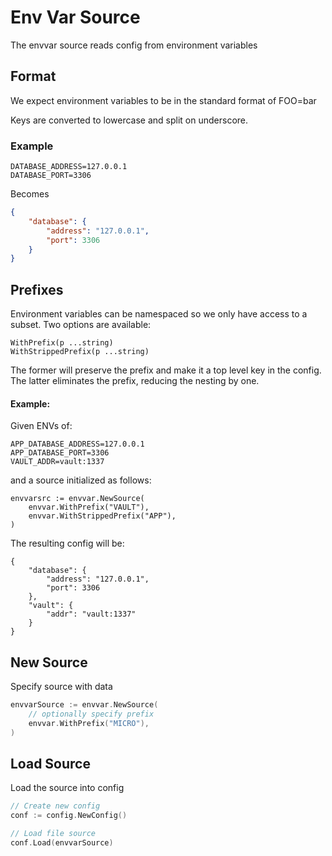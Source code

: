# Env Var Source

The envvar source reads config from environment variables

## Format

We expect environment variables to be in the standard format of FOO=bar

Keys are converted to lowercase and split on underscore.


### Example

```
DATABASE_ADDRESS=127.0.0.1
DATABASE_PORT=3306
```

Becomes

```json
{
    "database": {
        "address": "127.0.0.1",
        "port": 3306
    }
}
```

## Prefixes

Environment variables can be namespaced so we only have access to a subset. Two options are available:

```
WithPrefix(p ...string)
WithStrippedPrefix(p ...string)
```

The former will preserve the prefix and make it a top level key in the config. The latter eliminates the prefix, reducing the nesting by one. 

#### Example:

Given ENVs of:

```
APP_DATABASE_ADDRESS=127.0.0.1
APP_DATABASE_PORT=3306
VAULT_ADDR=vault:1337
```

and a source initialized as follows:

```
envvarsrc := envvar.NewSource(
    envvar.WithPrefix("VAULT"),
    envvar.WithStrippedPrefix("APP"),
)
```

The resulting config will be:

```
{
    "database": {
        "address": "127.0.0.1",
        "port": 3306
    },
    "vault": {
        "addr": "vault:1337"
    }
}
```


## New Source

Specify source with data

```go
envvarSource := envvar.NewSource(
	// optionally specify prefix
	envvar.WithPrefix("MICRO"),
)
```

## Load Source

Load the source into config

```go
// Create new config
conf := config.NewConfig()

// Load file source
conf.Load(envvarSource)
```
